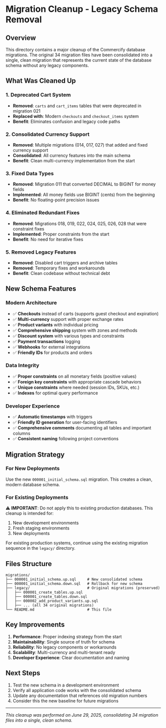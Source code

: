 # Migration Cleanup - Legacy Schema Removal

## Overview

This directory contains a major cleanup of the Commercify database migrations. The original 34 migration files have been consolidated into a single, clean migration that represents the current state of the database schema without any legacy components.

## What Was Cleaned Up

### 1. **Deprecated Cart System**
- **Removed**: `carts` and `cart_items` tables that were deprecated in migration 021
- **Replaced with**: Modern `checkouts` and `checkout_items` system
- **Benefit**: Eliminates confusion and legacy code paths

### 2. **Consolidated Currency Support**
- **Removed**: Multiple migrations (014, 017, 027) that added and fixed currency support
- **Consolidated**: All currency features into the main schema
- **Benefit**: Clean multi-currency implementation from the start

### 3. **Fixed Data Types**
- **Removed**: Migration 011 that converted DECIMAL to BIGINT for money fields
- **Implemented**: All money fields use BIGINT (cents) from the beginning
- **Benefit**: No floating-point precision issues

### 4. **Eliminated Redundant Fixes**
- **Removed**: Migrations 018, 019, 022, 024, 025, 026, 028 that were constraint fixes
- **Implemented**: Proper constraints from the start
- **Benefit**: No need for iterative fixes

### 5. **Removed Legacy Features**
- **Removed**: Disabled cart triggers and archive tables
- **Removed**: Temporary fixes and workarounds
- **Benefit**: Clean codebase without technical debt

## New Schema Features

### Modern Architecture
- ✅ **Checkouts** instead of carts (supports guest checkout and expiration)
- ✅ **Multi-currency** support with proper exchange rates
- ✅ **Product variants** with individual pricing
- ✅ **Comprehensive shipping** system with zones and methods
- ✅ **Discount system** with various types and constraints
- ✅ **Payment transactions** logging
- ✅ **Webhooks** for external integrations
- ✅ **Friendly IDs** for products and orders

### Data Integrity
- ✅ **Proper constraints** on all monetary fields (positive values)
- ✅ **Foreign key constraints** with appropriate cascade behaviors
- ✅ **Unique constraints** where needed (session IDs, SKUs, etc.)
- ✅ **Indexes** for optimal query performance

### Developer Experience
- ✅ **Automatic timestamps** with triggers
- ✅ **Friendly ID generation** for user-facing identifiers
- ✅ **Comprehensive comments** documenting all tables and important columns
- ✅ **Consistent naming** following project conventions

## Migration Strategy

### For New Deployments
Use the new `000001_initial_schema.sql` migration. This creates a clean, modern database schema.

### For Existing Deployments
⚠️ **IMPORTANT**: Do not apply this to existing production databases. This cleanup is intended for:
1. New development environments
2. Fresh staging environments
3. New deployments

For existing production systems, continue using the existing migration sequence in the `legacy/` directory.

## Files Structure

```
migrations/
├── 000001_initial_schema.up.sql     # New consolidated schema
├── 000001_initial_schema.down.sql   # Rollback for new schema
├── legacy/                          # Original migrations (preserved)
│   ├── 000001_create_tables.up.sql
│   ├── 000001_create_tables.down.sql
│   ├── 000002_add_product_variants.up.sql
│   ├── ... (all 34 original migrations)
└── README.md                        # This file
```

## Key Improvements

1. **Performance**: Proper indexing strategy from the start
2. **Maintainability**: Single source of truth for schema
3. **Reliability**: No legacy components or workarounds
4. **Scalability**: Multi-currency and multi-tenant ready
5. **Developer Experience**: Clear documentation and naming

## Next Steps

1. Test the new schema in a development environment
2. Verify all application code works with the consolidated schema
3. Update any documentation that references old migration numbers
4. Consider this the new baseline for future migrations

---

*This cleanup was performed on June 29, 2025, consolidating 34 migration files into a single, clean schema.*
